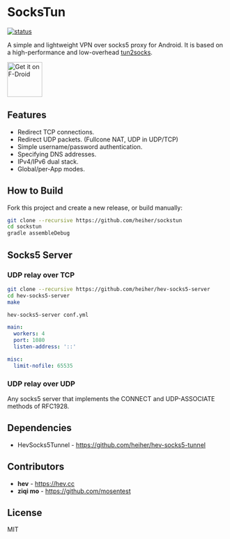 # SocksTun

[![status](https://github.com/heiher/sockstun/actions/workflows/build.yaml/badge.svg?branch=master&event=push)](https://github.com/heiher/sockstun)

A simple and lightweight VPN over socks5 proxy for Android. It is based on a high-performance and low-overhead [tun2socks](https://github.com/heiher/hev-socks5-tunnel).

[<img src="https://fdroid.gitlab.io/artwork/badge/get-it-on.png"
    alt="Get it on F-Droid"
    height="80">](https://f-droid.org/packages/hev.sockstun)

## Features

* Redirect TCP connections.
* Redirect UDP packets. (Fullcone NAT, UDP in UDP/TCP)
* Simple username/password authentication.
* Specifying DNS addresses.
* IPv4/IPv6 dual stack.
* Global/per-App modes.

## How to Build

Fork this project and create a new release, or build manually:

```bash
git clone --recursive https://github.com/heiher/sockstun
cd sockstun
gradle assembleDebug
```

## Socks5 Server

### UDP relay over TCP

```bash
git clone --recursive https://github.com/heiher/hev-socks5-server
cd hev-socks5-server
make

hev-socks5-server conf.yml
```

```yaml
main:
  workers: 4
  port: 1080
  listen-address: '::'

misc:
  limit-nofile: 65535
```

### UDP relay over UDP

Any socks5 server that implements the CONNECT and UDP-ASSOCIATE methods of RFC1928.

## Dependencies

* HevSocks5Tunnel - https://github.com/heiher/hev-socks5-tunnel

## Contributors

* **hev** - https://hev.cc
* **ziqi mo** - https://github.com/mosentest

## License

MIT
